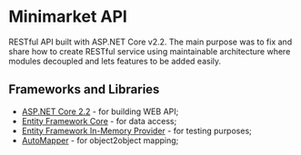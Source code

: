 # Minimarket API

RESTful API built with ASP.NET Core v2.2. The main purpose was to fix and share how to create RESTful service using maintainable architecture where modules decoupled and lets features to be added easily.

## Frameworks and Libraries
- [ASP.NET Core 2.2](https://docs.microsoft.com/en-us/aspnet/core/?view=aspnetcore-2.2) - for building WEB API;
- [Entity Framework Core](https://docs.microsoft.com/en-us/ef/core/) - for data access;
- [Entity Framework In-Memory Provider](https://docs.microsoft.com/en-us/ef/core/miscellaneous/testing/in-memory) - for testing purposes;
- [AutoMapper](https://automapper.org/) - for object2object mapping;
